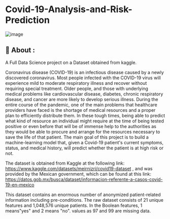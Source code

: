 # Covid-19-Analysis-and-Risk-Prediction
![image](https://github.com/RaedHabib/Covid-19-Full-Analysis-and-Risk-Prediction/assets/127057461/19a55dd8-13fc-4a0f-9775-b2fd0d32b3af)


## :dart: About : ##
A Full Data Science project on a Dataset obtained from kaggle.


Coronavirus disease (COVID-19) is an infectious disease caused by a newly discovered coronavirus. Most people infected with the COVID-19 virus will experience mild to moderate respiratory illness and recover without requiring special treatment. Older people, and those with underlying medical problems like cardiovascular disease, diabetes, chronic respiratory disease, and cancer are more likely to develop serious illness. During the entire course of the pandemic, one of the main problems that healthcare providers have faced is the shortage of medical resources and a proper plan to efficiently distribute them. In these tough times, being able to predict what kind of resource an individual might require at the time of being tested positive or even before that will be of immense help to the authorities as they would be able to procure and arrange for the resources necessary to save the life of that patient. The main goal of this project is to build a machine-learning model that, given a Covid-19 patient's current symptoms, status, and medical history, will predict whether the patient is at high risk or not.


The dataset is obtained from Kaggle at the following link:
https://www.kaggle.com/datasets/meirnizri/covid19-dataset
, and was provided by the Mexican government, which can be found at this link:
https://datos.gob.mx/busca/dataset/informacion-referente-a-casos-covid-19-en-mexico

This dataset contains an enormous number of anonymized patient-related information including pre-conditions. The raw dataset consists of 21 unique features and 1,048,576 unique patients. In the Boolean features, 1 means"yes" and 2 means "no". values as 97 and 99 are missing data.
